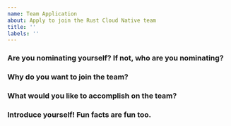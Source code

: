 ```yaml
---
name: Team Application
about: Apply to join the Rust Cloud Native team
title: ''
labels: ''
---
```


### Are you nominating yourself? If not, who are you nominating?
<!-- answer here -->

### Why do you want to join the team?
<!-- answer here -->

### What would you like to accomplish on the team?
<!-- answer here -->

### Introduce yourself! Fun facts are fun too.
<!-- answer here -->
